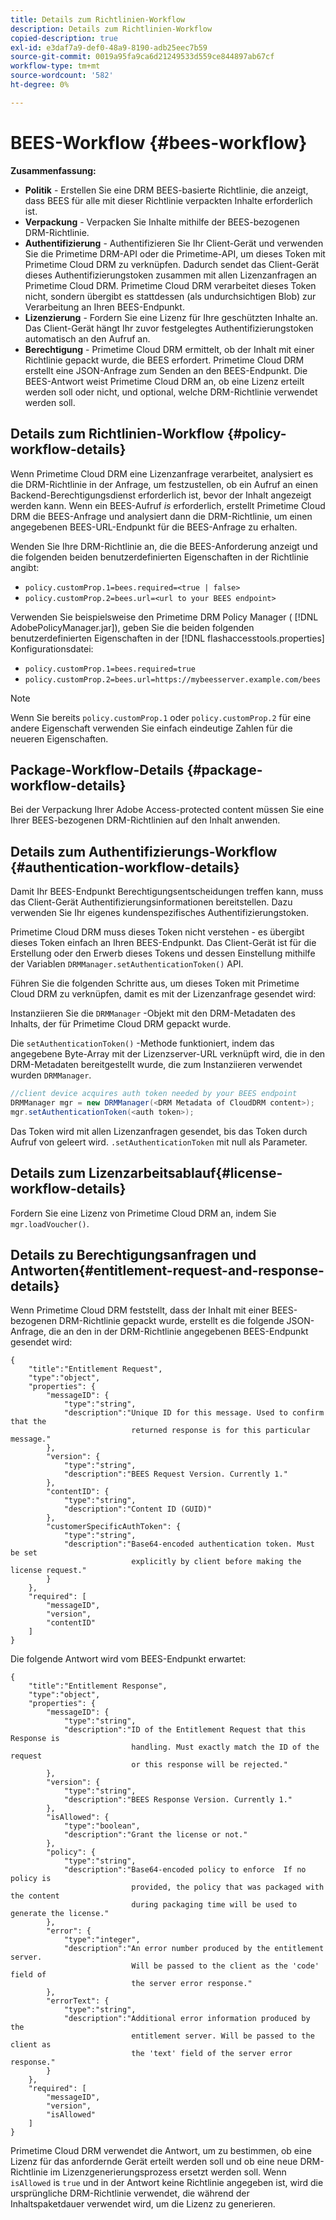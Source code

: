 ```yaml
---
title: Details zum Richtlinien-Workflow
description: Details zum Richtlinien-Workflow
copied-description: true
exl-id: e3daf7a9-def0-48a9-8190-adb25eec7b59
source-git-commit: 0019a95fa9ca6d21249533d559ce844897ab67cf
workflow-type: tm+mt
source-wordcount: '582'
ht-degree: 0%

---
```


# BEES-Workflow {#bees-workflow}

**Zusammenfassung:**

* **Politik** - Erstellen Sie eine DRM BEES-basierte Richtlinie, die anzeigt, dass BEES für alle mit dieser Richtlinie verpackten Inhalte erforderlich ist.
* **Verpackung** - Verpacken Sie Inhalte mithilfe der BEES-bezogenen DRM-Richtlinie.
* **Authentifizierung** - Authentifizieren Sie Ihr Client-Gerät und verwenden Sie die Primetime DRM-API oder die Primetime-API, um dieses Token mit Primetime Cloud DRM zu verknüpfen. Dadurch sendet das Client-Gerät dieses Authentifizierungstoken zusammen mit allen Lizenzanfragen an Primetime Cloud DRM. Primetime Cloud DRM verarbeitet dieses Token nicht, sondern übergibt es stattdessen (als undurchsichtigen Blob) zur Verarbeitung an Ihren BEES-Endpunkt.
* **Lizenzierung** - Fordern Sie eine Lizenz für Ihre geschützten Inhalte an. Das Client-Gerät hängt Ihr zuvor festgelegtes Authentifizierungstoken automatisch an den Aufruf an.
* **Berechtigung** - Primetime Cloud DRM ermittelt, ob der Inhalt mit einer Richtlinie gepackt wurde, die BEES erfordert. Primetime Cloud DRM erstellt eine JSON-Anfrage zum Senden an den BEES-Endpunkt. Die BEES-Antwort weist Primetime Cloud DRM an, ob eine Lizenz erteilt werden soll oder nicht, und optional, welche DRM-Richtlinie verwendet werden soll.

## Details zum Richtlinien-Workflow {#policy-workflow-details}

Wenn Primetime Cloud DRM eine Lizenzanfrage verarbeitet, analysiert es die DRM-Richtlinie in der Anfrage, um festzustellen, ob ein Aufruf an einen Backend-Berechtigungsdienst erforderlich ist, bevor der Inhalt angezeigt werden kann. Wenn ein BEES-Aufruf *is* erforderlich, erstellt Primetime Cloud DRM die BEES-Anfrage und analysiert dann die DRM-Richtlinie, um einen angegebenen BEES-URL-Endpunkt für die BEES-Anfrage zu erhalten.

Wenden Sie Ihre DRM-Richtlinie an, die die BEES-Anforderung anzeigt und die folgenden beiden benutzerdefinierten Eigenschaften in der Richtlinie angibt:

* `policy.customProp.1=bees.required=<true | false>`
* `policy.customProp.2=bees.url=<url to your BEES endpoint>`

<!--<a id="example_F617FC49A4824C0CB234C92E57D876D3"></a>-->

Verwenden Sie beispielsweise den Primetime DRM Policy Manager ( [!DNL AdobePolicyManager.jar]), geben Sie die beiden folgenden benutzerdefinierten Eigenschaften in der [!DNL flashaccesstools.properties] Konfigurationsdatei:

* `policy.customProp.1=bees.required=true`
* `policy.customProp.2=bees.url=https://mybeesserver.example.com/bees`

>[!NOTE]
>
>Wenn Sie bereits `policy.customProp.1` oder `policy.customProp.2` für eine andere Eigenschaft verwenden Sie einfach eindeutige Zahlen für die neueren Eigenschaften.

## Package-Workflow-Details {#package-workflow-details}

Bei der Verpackung Ihrer Adobe Access-protected content müssen Sie eine Ihrer BEES-bezogenen DRM-Richtlinien auf den Inhalt anwenden.

## Details zum Authentifizierungs-Workflow {#authentication-workflow-details}

Damit Ihr BEES-Endpunkt Berechtigungsentscheidungen treffen kann, muss das Client-Gerät Authentifizierungsinformationen bereitstellen. Dazu verwenden Sie Ihr eigenes kundenspezifisches Authentifizierungstoken.

Primetime Cloud DRM muss dieses Token nicht verstehen - es übergibt dieses Token einfach an Ihren BEES-Endpunkt. Das Client-Gerät ist für die Erstellung oder den Erwerb dieses Tokens und dessen Einstellung mithilfe der Variablen `DRMManager.setAuthenticationToken()` API.

Führen Sie die folgenden Schritte aus, um dieses Token mit Primetime Cloud DRM zu verknüpfen, damit es mit der Lizenzanfrage gesendet wird:

Instanziieren Sie die `DRMManager` -Objekt mit den DRM-Metadaten des Inhalts, der für Primetime Cloud DRM gepackt wurde.

Die `setAuthenticationToken()` -Methode funktioniert, indem das angegebene Byte-Array mit der Lizenzserver-URL verknüpft wird, die in den DRM-Metadaten bereitgestellt wurde, die zum Instanziieren verwendet wurden `DRMManager`.

```java
//client device acquires auth token needed by your BEES endpoint  
DRMManager mgr = new DRMManager(<DRM Metadata of CloudDRM content>);  
mgr.setAuthenticationToken(<auth token>);
```

Das Token wird mit allen Lizenzanfragen gesendet, bis das Token durch Aufruf von geleert wird. `.setAuthenticationToken` mit null als Parameter.

## Details zum Lizenzarbeitsablauf{#license-workflow-details}

Fordern Sie eine Lizenz von Primetime Cloud DRM an, indem Sie `mgr.loadVoucher()`.

## Details zu Berechtigungsanfragen und Antworten{#entitlement-request-and-response-details}

Wenn Primetime Cloud DRM feststellt, dass der Inhalt mit einer BEES-bezogenen DRM-Richtlinie gepackt wurde, erstellt es die folgende JSON-Anfrage, die an den in der DRM-Richtlinie angegebenen BEES-Endpunkt gesendet wird:

```
{
    "title":"Entitlement Request",
    "type":"object",
    "properties": {
        "messageID": {
            "type":"string",
            "description":"Unique ID for this message. Used to confirm that the
                           returned response is for this particular message."
        },
        "version": {
            "type":"string",
            "description":"BEES Request Version. Currently 1."
        },
        "contentID": {
            "type":"string",
            "description":"Content ID (GUID)"
        },
        "customerSpecificAuthToken": {
            "type":"string",
            "description":"Base64-encoded authentication token. Must be set
                           explicitly by client before making the license request."
        }
    },
    "required": [
        "messageID",
        "version",
        "contentID"
    ]
}
```

Die folgende Antwort wird vom BEES-Endpunkt erwartet:

```
{
    "title":"Entitlement Response",
    "type":"object",
    "properties": {
        "messageID": {
            "type":"string",
            "description":"ID of the Entitlement Request that this Response is
                           handling. Must exactly match the ID of the request
                           or this response will be rejected."
        },
        "version": {
            "type":"string",
            "description":"BEES Response Version. Currently 1."
        },
        "isAllowed": {
            "type":"boolean",
            "description":"Grant the license or not."
        },
        "policy": {
            "type":"string",
            "description":"Base64-encoded policy to enforce  If no policy is
                           provided, the policy that was packaged with the content
                           during packaging time will be used to generate the license."
        },
        "error": {
            "type":"integer",
            "description":"An error number produced by the entitlement server.
                           Will be passed to the client as the 'code' field of
                           the server error response."
        },
        "errorText": {
            "type":"string",
            "description":"Additional error information produced by the
                           entitlement server. Will be passed to the client as
                           the 'text' field of the server error response."
        }
    },
    "required": [
        "messageID",
        "version",
        "isAllowed"
    ]
}
```

Primetime Cloud DRM verwendet die Antwort, um zu bestimmen, ob eine Lizenz für das anfordernde Gerät erteilt werden soll und ob eine neue DRM-Richtlinie im Lizenzgenerierungsprozess ersetzt werden soll. Wenn `isAllowed` is `true` und in der Antwort keine Richtlinie angegeben ist, wird die ursprüngliche DRM-Richtlinie verwendet, die während der Inhaltspaketdauer verwendet wird, um die Lizenz zu generieren.

